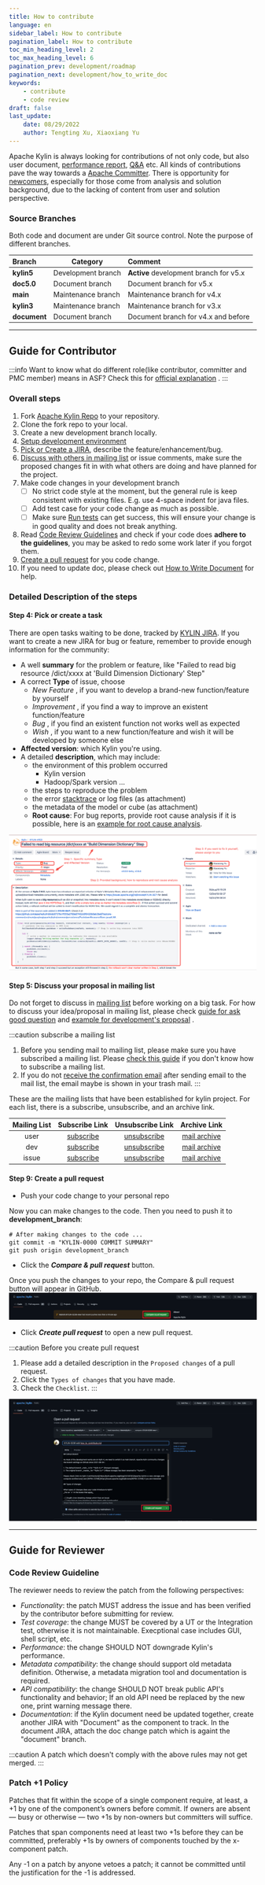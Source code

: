 ```yaml
---
title: How to contribute
language: en
sidebar_label: How to contribute
pagination_label: How to contribute
toc_min_heading_level: 2
toc_max_heading_level: 6
pagination_prev: development/roadmap
pagination_next: development/how_to_write_doc
keywords:
    - contribute
    - code review
draft: false
last_update:
    date: 08/29/2022
    author: Tengting Xu, Xiaoxiang Yu
---
```


Apache Kylin is always looking for contributions of not only code, but also user document, [performance report](https://cwiki.apache.org/confluence/display/KYLIN/Performance+Benchmark+Report+of+Kylin+4.0.0+vs+Kylin3.1.2+on+Hadoop), 
[Q&A](https://cwiki.apache.org/confluence/display/KYLIN/FAQ+Kylin+4.X) etc. All kinds of contributions pave the way towards a [Apache Committer](https://www.apache.org/foundation/how-it-works.html#committers). 
There is opportunity for [newcomers](https://community.apache.org/newcomers/index.html), especially for those come from analysis and solution background, due to the lacking of content from user and solution perspective.

### Source Branches
Both code and document are under Git source control. Note the purpose of different branches.

| Branch            | Category           |                 Comment                | 
|:------------------|--------------------|:---------------------------------------|
| **kylin5**        | Development branch | **Active** development branch for v5.x |
| **doc5.0**        | Document branch    | Document branch for v5.x               |
| **main**          | Maintenance branch | Maintenance branch for v4.x            |
| **kylin3**        | Maintenance branch | Maintenance branch for v3.x     |
| **document**      | Document branch    | Document branch for v4.x and before    |

-----

## Guide for Contributor 

:::info 
Want to know what do different role(like contributor, committer and PMC member) means in ASF? Check this for [official explanation](https://www.apache.org/foundation/how-it-works.html#roles) .
:::

### Overall steps
1. Fork [Apache Kylin Repo](https://github.com/apache/kylin) to your repository.
2. Clone the fork repo to your local.
3. Create a new development branch locally.
4. [Setup development environment](how_to_debug_kylin_in_ide.md)
5. [Pick or Create a JIRA](#open_issue), describe the feature/enhancement/bug.
6. [Discuss with others in mailing list](#mailing_list) or issue comments, make sure the proposed changes fit in with what others are doing and have planned for the project.
7. Make code changes in your development branch
   - [ ] No strict code style at the moment, but the general rule is keep consistent with existing files. E.g. use 4-space indent for java files.
   - [ ] Add test case for your code change as much as possible.
   - [ ] Make sure [Run tests](how_to_test.md) can get success, this will ensure your change is in good quality and does not break anything.
8. Read [Code Review Guidelines](#CodeReviewGuideline) and check if your code does **adhere to the guidelines**, you may be asked to redo some work later if you forgot them.
9. [Create a pull request](#open_pull_request) for you code change.
10. If you need to update doc, please check out [How to Write Document](./how_to_write_doc) for help.

### Detailed Description of the steps

#### <span id="open_issue">Step 4: Pick or create a task</span>
There are open tasks waiting to be done, tracked by [KYLIN JIRA](http://issues.apache.org/jira/browse/KYLIN).
If you want to create a new JIRA for bug or feature, remember to provide enough information for the community:

* A well **summary** for the problem or feature, like "Failed to read big resource /dict/xxxx at 'Build Dimension Dictionary' Step"
* A correct **Type** of issue, choose 
  - _New Feature_ , if you want to develop a brand-new function/feature by yourself
  - _Improvement_ , if you find a way to improve an existent function/feature
  - _Bug_ , if you find an existent function not works well as expected
  - _Wish_ , if you want to a new function/feature and wish it will be developed by someone else
* **Affected version**: which Kylin you're using.
* A detailed **description**, which may include:
  - the environment of this problem occurred
    - Kylin version
    - Hadoop/Spark version ...
  - the steps to reproduce the problem
  - the error [stacktrace](https://issues.apache.org/jira/secure/attachment/13048219/image-2022-08-17-13-17-40-751.png) or log files (as attachment)
  - the metadata of the model or cube (as attachment)
  - **Root cause**: For bug reports, provide root cause analysis if it is possible, here is an [example for root cause analysis](https://issues.apache.org/jira/browse/KYLIN-4153).

![](images/ISSUE_TEMPLATE.png)

#### <span id="mailing_list">Step 5: Discuss your proposal in mailing list</span>
Do not forget to discuss in [mailing list](https://www.apache.org/foundation/mailinglists.html) before working on a big task.
For how to discuss your idea/proposal in mailing list, please check [guide for ask good question](https://infra.apache.org/contrib-email-tips.html#usefulq) and [example for development's proposal](https://lists.apache.org/thread/gtcntp4s8k0fz1d4glospq15sycc599x) .

:::caution subscribe a mailing list
1. Before you sending mail to mailing list, please make sure you have subscribed a mailing list. Please [check this guide](https://www.apache.org/foundation/mailinglists.html#subscribing) if you don't know how to subscribe a mailing list.
2. If you do not [receive the confirmation email](https://www.apache.org/foundation/mailinglists.html#request-confirmation) after sending email to the mail list, the email maybe is shown in your trash mail.
:::

These are the mailing lists that have been established for kylin project. For each list, there is a subscribe, unsubscribe, and an archive link.

|    Mailing List   |   Subscribe Link  | Unsubscribe Link  |   Archive Link    |
|:-----------------:|:-----------------:|:-----------------:|:-----------------:|
| user              | [subscribe](mailto:user-subscribe@kylin.apache.org)  | [unsubscribe](mailto:user-unsubscribe@kylin.apache.org)  | [mail archive](https://lists.apache.org/list.html?user@kylin.apache.org) |
| dev               | [subscribe](mailto:dev-subscribe@kylin.apache.org)   | [unsubscribe](mailto:dev-unsubscribe@kylin.apache.org)   | [mail archive](https://lists.apache.org/list.html?dev@kylin.apache.org) |
| issue             | [subscribe](mailto:issue-subscribe@kylin.apache.org) | [unsubscribe](mailto:issue-unsubscribe@kylin.apache.org) | [mail archive](https://lists.apache.org/list.html?issue@kylin.apache.org) |

#### <span id="open_pull_request">Step 9: Create a pull request</span>

* Push your code change to your personal repo

Now you can make changes to the code. Then you need to push it to **development_branch**:

```shell
# After making changes to the code ...
git commit -m "KYLIN-0000 COMMIT SUMMARY"
git push origin development_branch
```

* Click the ___Compare & pull request___ button.

Once you push the changes to your repo, the Compare & pull request button will appear in GitHub.
![](images/how-to-contribute-02.png)

* Click ___Create pull request___ to open a new pull request.


:::caution Before you create pull request
1. Please add a detailed description in the `Proposed changes` of a pull request.
2. Click the `Types of changes` that you have made.
3. Check the `Checklist`.
:::

![](images/how-to-contribute-03.png)


-----

## Guide for Reviewer
### <span id="CodeReviewGuideline">Code Review Guideline</span>
The reviewer needs to review the patch from the following perspectives:

* _Functionality_: the patch MUST address the issue and has been verified by the contributor before submitting for review.
* _Test coverage_: the change MUST be covered by a UT or the Integration test, otherwise it is not maintainable. Execptional case includes GUI, shell script, etc.
* _Performance_: the change SHOULD NOT downgrade Kylin's performance.
* _Metadata compatibility_: the change should support old metadata definition. Otherwise, a metadata migration tool and documentation is required.
* _API compatibility_: the change SHOULD NOT break public API's functionality and behavior; If an old API need be replaced by the new one, print warning message there.
* _Documentation_: if the Kylin document need be updated together, create another JIRA with "Document" as the component to track. In the document JIRA, attach the doc change patch which is againt the "document" branch.

:::caution
A patch which doesn't comply with the above rules may not get merged.
:::

### Patch +1 Policy

Patches that fit within the scope of a single component require, at least, a +1 by one of the component’s owners before commit. If owners are absent — busy or otherwise — two +1s by non-owners but committers will suffice.

Patches that span components need at least two +1s before they can be committed, preferably +1s by owners of components touched by the x-component patch.

Any -1 on a patch by anyone vetoes a patch; it cannot be committed until the justification for the -1 is addressed.
